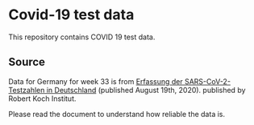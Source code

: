 # Covid-19 test data
This repository contains COVID 19 test data. 

## Source
Data for Germany for week 33 is from [Erfassung der SARS-CoV-2-Testzahlen in Deutschland](https://www.rki.de/DE/Content/Infekt/EpidBull/Archiv/2020/Ausgaben/34_20_Ergaenzung.pdf?__blob=publicationFile) (published August 19th, 2020). 
published by Robert Koch Institut.

Please read the document to understand how reliable the data is. 
